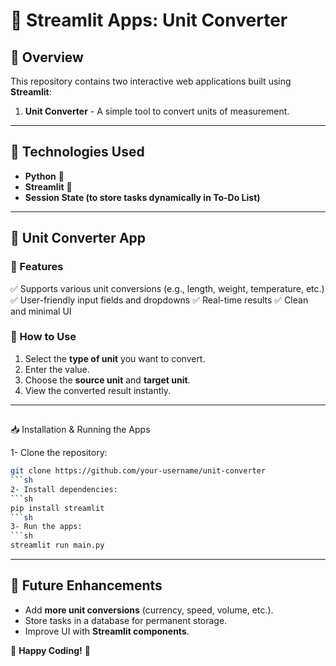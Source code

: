 # 📌 Streamlit Apps: Unit Converter 

## 🚀 Overview
This repository contains two interactive web applications built using **Streamlit**:
1. **Unit Converter** - A simple tool to convert units of measurement.

---

## 🔧 Technologies Used
- **Python** 🐍
- **Streamlit** 🚀
- **Session State (to store tasks dynamically in To-Do List)**

---

## 📐 Unit Converter App
### 🌟 Features
✅ Supports various unit conversions (e.g., length, weight, temperature, etc.)
✅ User-friendly input fields and dropdowns
✅ Real-time results
✅ Clean and minimal UI


### 📌 How to Use
1. Select the **type of unit** you want to convert.
2. Enter the value.
3. Choose the **source unit** and **target unit**.
4. View the converted result instantly.

---

## 
📥 Installation & Running the Apps

1- Clone the repository:
  ```sh
git clone https://github.com/your-username/unit-converter
  ```sh
2- Install dependencies:
  ```sh
pip install streamlit
  ```sh
3- Run the apps:
  ```sh
streamlit run main.py
   ```
---


## 📌 Future Enhancements
- Add **more unit conversions** (currency, speed, volume, etc.).
- Store tasks in a database for permanent storage.
- Improve UI with **Streamlit components**.

🚀 **Happy Coding!** 🚀

